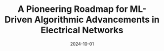 ---
title: "A Pioneering Roadmap for ML-Driven Algorithmic Advancements in Electrical Networks"
collection: publications
category: conferences
permalink: /publication/2024-01-01-ml-driven-advancements
excerpt: "This paper outlines a roadmap for advancing machine learning algorithms in electrical networks. It identifies challenges and proposes innovative solutions to drive the future of grid automation."
date: 2024-10-01
venue: "IEEE ISGT Europe 2024"
citation: "Cremer, J. L., Kelly, A., Bessa, R. J., Subasic, M., & Papadopoulos, P. (2024). 'A Pioneering Roadmap for ML-Driven Algorithmic Advancements in Electrical Networks.' IEEE ISGT Europe 2024."
---